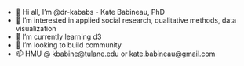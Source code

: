 - 👋 Hi all, I’m @dr-kababs - Kate Babineau, PhD
- 👀 I’m interested in applied social research, qualitative methods, data visualization
- 🌱 I’m currently learning d3
- 💞️ I’m looking to build community
- 📫 HMU @ kbabine@tulane.edu or kate.babineau@gmail.com

<!---
dr-kababs/dr-kababs is a ✨ special ✨ repository because its `README.md` (this file) appears on your GitHub profile.
You can click the Preview link to take a look at your changes.
--->
